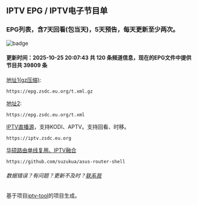 ## IPTV EPG / IPTV电子节目单 

### EPG列表，含7天回看(包当天)，5天预告，每天更新至少两次。

![badge](https://github.com/suzukua/epg/actions/workflows/cloudflare-pages.yml/badge.svg)

#### 更新时间：2025-10-25 20:07:43 共 120 条频道信息，现在的EPG文件中提供节目共 39809 条

[地址1(gz压缩)](https://epg.zsdc.eu.org/t.xml.gz): 

    https://epg.zsdc.eu.org/t.xml.gz

[地址2](https://epg.zsdc.eu.org/t.xml): 

    https://epg.zsdc.eu.org/t.xml


[IPTV直播源](https://iptv.zsdc.eu.org)，支持KODI、APTV。支持回看、时移。

    https://iptv.zsdc.eu.org

[华硕路由单线复用、IPTV融合](https://github.com/suzukua/asus-router-shell)

    https://github.com/suzukua/asus-router-shell

###### 数据错误？有问题？更新不及时？[联系我](https://github.com/suzukua/epg/issues)

基于项目[iptv-tool](https://github.com/taksssss/iptv-tool)的项目生成。
